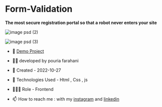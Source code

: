 # Form-Validation

**The most secure registration portal so that a robot never enters your site**

![image psd (2)](https://user-images.githubusercontent.com/109727844/198281380-a82acd08-2e99-4d77-ad8c-8b9aa04d922b.jpg)

![image psd (3)](https://user-images.githubusercontent.com/109727844/198281731-f7243c35-5ec1-4e0d-abfc-6c524006e384.jpg)

- 🔗 [Demo Project](https://pouria-farahani-developer.github.io/Form-Validation/)

- 👨‍💻 developed by pouria farahani

- 📆 Created - 2022-10-27

- 🤖 Technologies Used - Html , Css , js

- 🕵🏻‍♀️ Role - Frontend

- 📫 How to reach me : with my [instagram](https://www.instagram.com/pouria_farahani_developer) and [linkedin](https://www.linkedin.com/in/pouria-farahani-developer)
